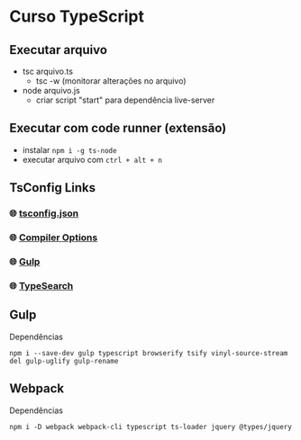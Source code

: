 # Curso TypeScript

## Executar arquivo

* tsc arquivo.ts
    * tsc -w (monitorar alterações no arquivo)
* node arquivo.js
    * criar script "start" para dependência live-server

## Executar com code runner (extensão)

* instalar `npm i -g ts-node`
* executar arquivo com `ctrl + alt + n`

## TsConfig Links

### :globe_with_meridians: [tsconfig.json](https://www.typescriptlang.org/docs/handbook/tsconfig-json.html)

### :globe_with_meridians: [Compiler Options](https://www.typescriptlang.org/docs/handbook/compiler-options.html)

### :globe_with_meridians: [Gulp](https://www.typescriptlang.org/docs/handbook/gulp.html)

### :globe_with_meridians: [TypeSearch](https://microsoft.github.io/TypeSearch/)

## Gulp

Dependências

`npm i --save-dev gulp typescript browserify tsify vinyl-source-stream del gulp-uglify gulp-rename`

## Webpack

Dependências

`npm i -D webpack webpack-cli typescript ts-loader jquery @types/jquery`
